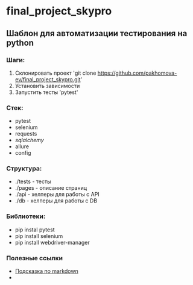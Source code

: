 # final_project_skypro

##  Шаблон для автоматизации тестирования на python

### Шаги:
1. Склонировать проект 'git clone https://github.com/pakhomova-ev/final_project_skypro.git'
2. Установить зависимости
3. Запустить тесты 'pytest'

### Стек:
- pytest
- selenium
- requests
- _sqlalchemy_
- allure
- config

### Структура:
- ./tests - тесты
- ./pages - описание страниц
- ./api - хелперы для работы с API
- ./db - хелперы для работы с DB

### Библиотеки:
- pip instal pytest
- pip install selenium
- pip install webdriver-manager


### Полезные ссылки
- [Подсказка по markdown](https://www.markdownguide.org/basic-syntax/)
- []()